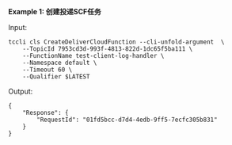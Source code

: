 **Example 1: 创建投递SCF任务**



Input: 

```
tccli cls CreateDeliverCloudFunction --cli-unfold-argument  \
    --TopicId 7953cd3d-993f-4813-822d-1dc65f5ba111 \
    --FunctionName test-client-log-handler \
    --Namespace default \
    --Timeout 60 \
    --Qualifier $LATEST
```

Output: 
```
{
    "Response": {
        "RequestId": "01fd5bcc-d7d4-4edb-9ff5-7ecfc305b831"
    }
}
```

